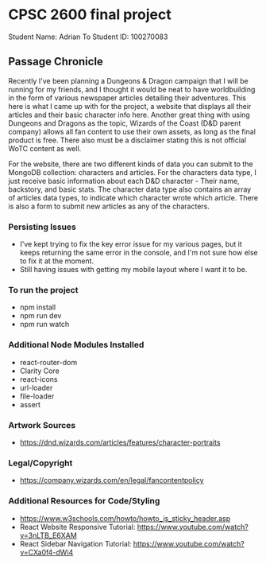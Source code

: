 # CPSC 2600 final project
Student Name: Adrian To
Student ID: 100270083

## Passage Chronicle
Recently I've been planning a Dungeons & Dragon campaign that I will be running for my friends,
and I thought it would be neat to have worldbuilding in the form of various newspaper articles
detailing their adventures. This here is what I came up with for the project, a website that
displays all their articles and their basic character info here. Another great thing with using
Dungeons and Dragons as the topic, Wizards of the Coast (D&D parent company) allows all 
fan content to use their own assets, as long as the final product is free. There also must be a 
disclaimer stating this is not official WoTC content as well.

For the website, there are two different kinds of data you can submit to the MongoDB collection:
characters and articles. For the characters data type, I just receive basic information about
each D&D character - Their name, backstory, and basic stats. The character data type also
contains an array of articles data types, to indicate which character wrote which article.
There is also a form to submit new articles as any of the characters.

### Persisting Issues
- I've kept trying to fix the key error issue for my various pages, but it keeps returning the
same error in the console, and I'm not sure how else to fix it at the moment.
- Still having issues with getting my mobile layout where I want it to be.

### To run the project
- npm install
- npm run dev
- npm run watch

### Additional Node Modules Installed
- react-router-dom
- Clarity Core
- react-icons
- url-loader
- file-loader
- assert

### Artwork Sources
- https://dnd.wizards.com/articles/features/character-portraits

### Legal/Copyright
- https://company.wizards.com/en/legal/fancontentpolicy

### Additional Resources for Code/Styling
- https://www.w3schools.com/howto/howto_js_sticky_header.asp
- React Website Responsive Tutorial: https://www.youtube.com/watch?v=3nLTB_E6XAM
- React Sidebar Navigation Tutorial: https://www.youtube.com/watch?v=CXa0f4-dWi4
